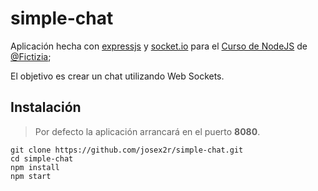 # simple-chat

Aplicación hecha con [expressjs](http://expressjs.com/) y [socket.io](http://socket.io) para el [Curso de NodeJS](https://github.com/Fictizia/Curso-Node.js-para-desarrolladores-Front-end_ed5) de [@Fictizia](https://github.com/Fictizia);

El objetivo es crear un chat utilizando Web Sockets.

## Instalación

> Por defecto la aplicación arrancará en el puerto **8080**.

```
git clone https://github.com/josex2r/simple-chat.git
cd simple-chat
npm install
npm start
```